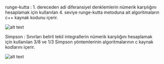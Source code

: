 runge-kutta : 1. dereceden adi diferansiyel denklemlerin nümerik karşılığını hesaplamak için kullanılan 4. seviye runge-kutta metoduna ait algoritmaların c++ kaynak kodunu içerir.

![alt text](https://i.hizliresim.com/zBYW1R.png)

Simpson : Sınırları belirli tekil integrallerin nümerik karşılığını hesaplamak için kullanılan 3/8 ve 1/3 Simpson yöntemlerinin algoritmalarının c kaynak kodlarını içerir.

![alt text](http://mathworld.wolfram.com/images/equations/Simpsons38Rule/NumberedEquation1.gif)
